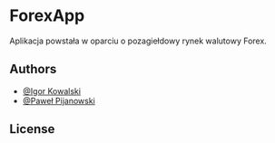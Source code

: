 # ForexApp
Aplikacja powstała w oparciu o pozagiełdowy rynek walutowy Forex.


## Authors

- [@Igor Kowalski](https://github.com/Szwajcar0)
- [@Paweł Pijanowski]()
## License
